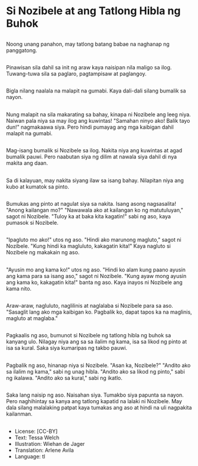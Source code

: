 # Si Nozibele at ang Tatlong Hibla ng Buhok

##
Noong unang panahon, may tatlong batang babae na naghanap ng panggatong.

##
Pinawisan sila dahil sa init ng araw kaya naisipan nila maligo sa ilog. Tuwang-tuwa sila sa paglaro, pagtampisaw at paglangoy.

##
Bigla nilang naalala na malapit na gumabi. Kaya dali-dali silang bumalik sa nayon.

##
Nung malapit na sila makarating sa bahay, kinapa ni Nozibele ang leeg niya. Naiwan pala niya sa may ilog ang kuwintas! "Samahan ninyo ako! Balik tayo dun!" nagmakaawa siya. Pero hindi pumayag ang mga kaibigan  dahil malapit na gumabi.

##
Mag-isang bumalik si Nozibele sa ilog. Nakita niya ang kuwintas at agad bumalik pauwi. Pero naabutan siya ng dilim at nawala siya dahil di nya makita ang daan.

##
Sa di kalayuan, may nakita siyang ilaw sa isang bahay. Nilapitan niya ang kubo at kumatok sa pinto.

##
Bumukas ang pinto at nagulat siya sa nakita. Isang asong nagsasalita! "Anong kailangan mo?"
"Nawawala ako at kailangan ko ng matutuluyan," sagot ni Nozibele.
"Tuloy ka at baka kita kagatin!" sabi ng aso, kaya pumasok si Nozibele.

##
"Ipagluto mo ako!" utos ng aso.
"Hindi ako marunong magluto," sagot ni Nozibele.
"Kung hindi ka magluluto, kakagatin kita!" Kaya nagluto si Nozibele ng makakain ng aso.

##
"Ayusin mo ang kama ko!" utos ng aso.
"Hindi ko alam kung paano ayusin ang kama para sa isang aso," sagot ni Nozibele.
"Kung ayaw mong ayusin ang kama ko, kakagatin kita!" banta ng aso. Kaya inayos ni Nozibele ang kama nito.


##
Araw-araw, nagluluto, naglilinis at naglalaba si Nozibele para sa aso.
"Sasaglit lang ako mga kaibigan ko. Pagbalik ko, dapat tapos ka na maglinis, magluto at maglaba."

##
Pagkaalis ng aso, bumunot si Nozibele ng tatlong hibla ng buhok sa kanyang ulo. Nilagay niya ang sa sa ilalim ng kama, isa sa likod ng pinto at isa sa kural. Saka siya kumaripas ng takbo pauwi.

##
Pagbalik ng aso, hinanap niya si Nozibele. "Asan ka, Nozibele?"
"Andito ako sa ilalim ng kama," sabi ng unag hibla.
"Andito ako sa likod ng pinto," sabi ng ikalawa.
"Andito ako sa kural," sabi ng ikatlo.

##
Saka lang naisip ng aso. Naisahan siya. Tumakbo siya papunta sa nayon. Pero naghihintay sa kanya ang tatlong kapatid na lalaki ni Nozibele. May dala silang malalaking patpat kaya tumakas ang aso at hindi na uli nagpakita kailanman.

##
* License: [CC-BY]
* Text: Tessa Welch
* Illustration: Wiehan de Jager
* Translation: Arlene Avila
* Language: tl
